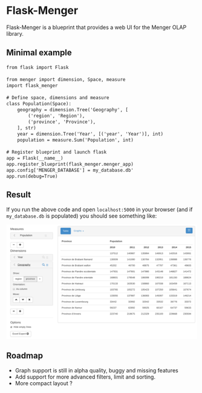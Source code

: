 
# Flask-Menger

Flask-Menger is a blueprint that provides a web UI for the Menger
OLAP library.


## Minimal example

    from flask import Flask

    from menger import dimension, Space, measure
    import flask_menger

    # Define space, dimensions and measure
    class Population(Space):
        geography = dimension.Tree('Geography', [
            ('region', 'Region'),
            ('province', 'Province'),
        ], str)
        year = dimension.Tree('Year', [('year', 'Year')], int)
        population = measure.Sum('Population', int)

    # Register blueprint and launch flask
    app = Flask(__name__)
    app.register_blueprint(flask_menger.menger_app)
    app.config['MENGER_DATABASE'] = my_database.db'
    app.run(debug=True)


## Result

If you run the above code and open `localhost:5000` in your browser
(and if `my_database.db` is populated) you should see something like:

![Screenshot](screenshot.png)


## Roadmap

  - Graph support is still in alpha quality, buggy and missing features
  - Add support for more advanced filters, limit and sorting.
  - More compact layout ?
